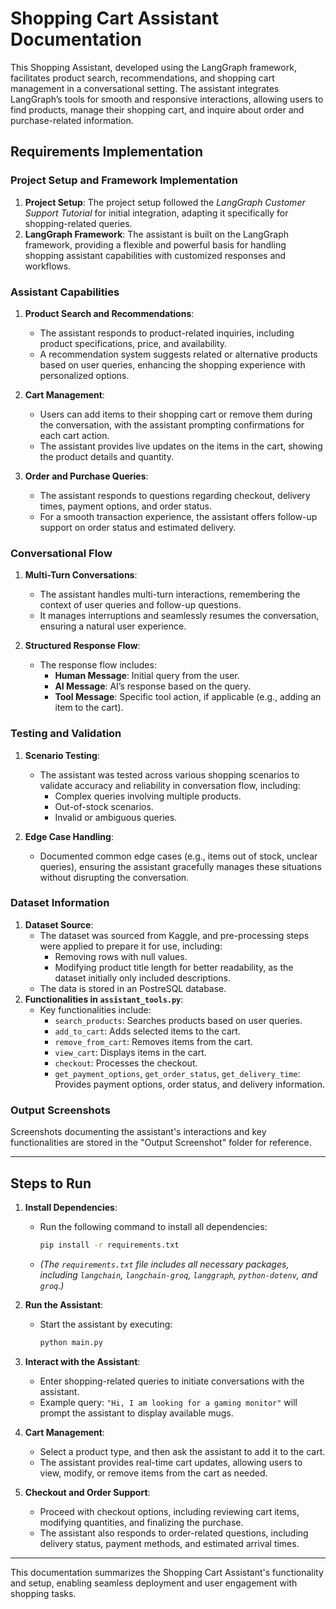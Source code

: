 # Shopping Cart Assistant Documentation

This Shopping Assistant, developed using the LangGraph framework, facilitates product search, recommendations, and shopping cart management in a conversational setting. The assistant integrates LangGraph’s tools for smooth and responsive interactions, allowing users to find products, manage their shopping cart, and inquire about order and purchase-related information.

## Requirements Implementation

### Project Setup and Framework Implementation

1. **Project Setup**: The project setup followed the *LangGraph Customer Support Tutorial* for initial integration, adapting it specifically for shopping-related queries.
2. **LangGraph Framework**: The assistant is built on the LangGraph framework, providing a flexible and powerful basis for handling shopping assistant capabilities with customized responses and workflows.

### Assistant Capabilities

1. **Product Search and Recommendations**:
   - The assistant responds to product-related inquiries, including product specifications, price, and availability.
   - A recommendation system suggests related or alternative products based on user queries, enhancing the shopping experience with personalized options.
   
2. **Cart Management**:
   - Users can add items to their shopping cart or remove them during the conversation, with the assistant prompting confirmations for each cart action.
   - The assistant provides live updates on the items in the cart, showing the product details and quantity.

3. **Order and Purchase Queries**:
   - The assistant responds to questions regarding checkout, delivery times, payment options, and order status.
   - For a smooth transaction experience, the assistant offers follow-up support on order status and estimated delivery.

### Conversational Flow

1. **Multi-Turn Conversations**:
   - The assistant handles multi-turn interactions, remembering the context of user queries and follow-up questions.
   - It manages interruptions and seamlessly resumes the conversation, ensuring a natural user experience.

2. **Structured Response Flow**:
   - The response flow includes:
     - **Human Message**: Initial query from the user.
     - **AI Message**: AI’s response based on the query.
     - **Tool Message**: Specific tool action, if applicable (e.g., adding an item to the cart).

### Testing and Validation

1. **Scenario Testing**:
   - The assistant was tested across various shopping scenarios to validate accuracy and reliability in conversation flow, including:
     - Complex queries involving multiple products.
     - Out-of-stock scenarios.
     - Invalid or ambiguous queries.
   
2. **Edge Case Handling**:
   - Documented common edge cases (e.g., items out of stock, unclear queries), ensuring the assistant gracefully manages these situations without disrupting the conversation.

### Dataset Information

1. **Dataset Source**:
   - The dataset was sourced from Kaggle, and pre-processing steps were applied to prepare it for use, including:
     - Removing rows with null values.
     - Modifying product title length for better readability, as the dataset initially only included descriptions.
   - The data is stored in an PostreSQL database.
2. **Functionalities in `assistant_tools.py`**:
   - Key functionalities include:
     - `search_products`: Searches products based on user queries.
     - `add_to_cart`: Adds selected items to the cart.
     - `remove_from_cart`: Removes items from the cart.
     - `view_cart`: Displays items in the cart.
     - `checkout`: Processes the checkout.
     - `get_payment_options`, `get_order_status`, `get_delivery_time`: Provides payment options, order status, and delivery information.

### Output Screenshots

Screenshots documenting the assistant's interactions and key functionalities are stored in the "Output Screenshot" folder for reference.

---

## Steps to Run

1. **Install Dependencies**:
   - Run the following command to install all dependencies:
     ```bash
     pip install -r requirements.txt
     ```
   - *(The `requirements.txt` file includes all necessary packages, including `langchain`, `langchain-groq`, `langgraph`, `python-dotenv`, and `groq`.)*

2. **Run the Assistant**:
   - Start the assistant by executing:
     ```bash
     python main.py
     ```

3. **Interact with the Assistant**:
   - Enter shopping-related queries to initiate conversations with the assistant.
   - Example query: `"Hi, I am looking for a gaming monitor"` will prompt the assistant to display available mugs.

4. **Cart Management**:
   - Select a product type, and then ask the assistant to add it to the cart.
   - The assistant provides real-time cart updates, allowing users to view, modify, or remove items from the cart as needed.

5. **Checkout and Order Support**:
   - Proceed with checkout options, including reviewing cart items, modifying quantities, and finalizing the purchase.
   - The assistant also responds to order-related questions, including delivery status, payment methods, and estimated arrival times.

---

This documentation summarizes the Shopping Cart Assistant's functionality and setup, enabling seamless deployment and user engagement with shopping tasks.
